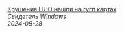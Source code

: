 <!--2024-08-28 08:16:45-->
<div class="yb">
  <a class="nodecor" href="/index.html?tajny/krushenie_nlo_nashli_na_gugl_kartah">
    <img class="preview" data-videoid="o9zyOTsLjNA" src="https://i4.ytimg.com/vi/o9zyOTsLjNA/hqdefault.jpg" align="middle" alt="">
  </a>
  <div class="inlbl text">
    <a class="nodecor" href="/index.html?tajny/krushenie_nlo_nashli_na_gugl_kartah">Крушение НЛО нашли на гугл картах</a><br>
    <i class="smaller2">Свидетель Windows</i><br>
    <i class="smaller3">2024-08-28</i>
  </div>
</div>
